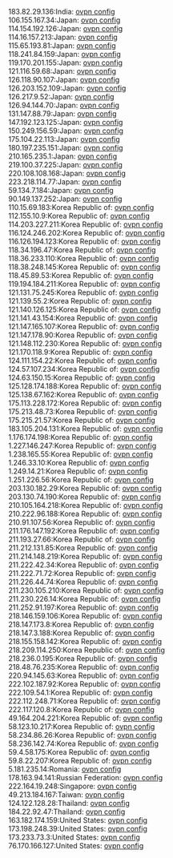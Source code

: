 183.82.29.136:India: [ovpn config](vpn/183_82_29_136.ovpn)  
106.155.167.34:Japan: [ovpn config](vpn/106_155_167_34.ovpn)  
114.154.192.126:Japan: [ovpn config](vpn/114_154_192_126.ovpn)  
114.16.157.213:Japan: [ovpn config](vpn/114_16_157_213.ovpn)  
115.65.193.81:Japan: [ovpn config](vpn/115_65_193_81.ovpn)  
118.241.84.159:Japan: [ovpn config](vpn/118_241_84_159.ovpn)  
119.170.201.155:Japan: [ovpn config](vpn/119_170_201_155.ovpn)  
121.116.59.68:Japan: [ovpn config](vpn/121_116_59_68.ovpn)  
126.118.90.107:Japan: [ovpn config](vpn/126_118_90_107.ovpn)  
126.203.152.109:Japan: [ovpn config](vpn/126_203_152_109.ovpn)  
126.217.9.52:Japan: [ovpn config](vpn/126_217_9_52.ovpn)  
126.94.144.70:Japan: [ovpn config](vpn/126_94_144_70.ovpn)  
131.147.88.79:Japan: [ovpn config](vpn/131_147_88_79.ovpn)  
147.192.123.125:Japan: [ovpn config](vpn/147_192_123_125.ovpn)  
150.249.156.59:Japan: [ovpn config](vpn/150_249_156_59.ovpn)  
175.104.22.113:Japan: [ovpn config](vpn/175_104_22_113.ovpn)  
180.197.235.151:Japan: [ovpn config](vpn/180_197_235_151.ovpn)  
210.165.235.1:Japan: [ovpn config](vpn/210_165_235_1.ovpn)  
219.100.37.225:Japan: [ovpn config](vpn/219_100_37_225.ovpn)  
220.108.108.168:Japan: [ovpn config](vpn/220_108_108_168.ovpn)  
223.218.114.77:Japan: [ovpn config](vpn/223_218_114_77.ovpn)  
59.134.7.184:Japan: [ovpn config](vpn/59_134_7_184.ovpn)  
90.149.137.252:Japan: [ovpn config](vpn/90_149_137_252.ovpn)  
110.15.69.183:Korea Republic of: [ovpn config](vpn/110_15_69_183.ovpn)  
112.155.10.9:Korea Republic of: [ovpn config](vpn/112_155_10_9.ovpn)  
114.203.227.211:Korea Republic of: [ovpn config](vpn/114_203_227_211.ovpn)  
116.124.246.202:Korea Republic of: [ovpn config](vpn/116_124_246_202.ovpn)  
116.126.194.123:Korea Republic of: [ovpn config](vpn/116_126_194_123.ovpn)  
118.34.196.47:Korea Republic of: [ovpn config](vpn/118_34_196_47.ovpn)  
118.36.233.110:Korea Republic of: [ovpn config](vpn/118_36_233_110.ovpn)  
118.38.248.145:Korea Republic of: [ovpn config](vpn/118_38_248_145.ovpn)  
118.45.89.53:Korea Republic of: [ovpn config](vpn/118_45_89_53.ovpn)  
119.194.184.211:Korea Republic of: [ovpn config](vpn/119_194_184_211.ovpn)  
121.131.75.245:Korea Republic of: [ovpn config](vpn/121_131_75_245.ovpn)  
121.139.55.2:Korea Republic of: [ovpn config](vpn/121_139_55_2.ovpn)  
121.140.126.125:Korea Republic of: [ovpn config](vpn/121_140_126_125.ovpn)  
121.141.43.154:Korea Republic of: [ovpn config](vpn/121_141_43_154.ovpn)  
121.147.165.107:Korea Republic of: [ovpn config](vpn/121_147_165_107.ovpn)  
121.147.178.90:Korea Republic of: [ovpn config](vpn/121_147_178_90.ovpn)  
121.148.112.230:Korea Republic of: [ovpn config](vpn/121_148_112_230.ovpn)  
121.170.118.9:Korea Republic of: [ovpn config](vpn/121_170_118_9.ovpn)  
124.111.154.22:Korea Republic of: [ovpn config](vpn/124_111_154_22.ovpn)  
124.57.107.234:Korea Republic of: [ovpn config](vpn/124_57_107_234.ovpn)  
124.63.150.15:Korea Republic of: [ovpn config](vpn/124_63_150_15.ovpn)  
125.128.174.188:Korea Republic of: [ovpn config](vpn/125_128_174_188.ovpn)  
125.138.67.162:Korea Republic of: [ovpn config](vpn/125_138_67_162.ovpn)  
175.113.228.172:Korea Republic of: [ovpn config](vpn/175_113_228_172.ovpn)  
175.213.48.73:Korea Republic of: [ovpn config](vpn/175_213_48_73.ovpn)  
175.215.21.57:Korea Republic of: [ovpn config](vpn/175_215_21_57.ovpn)  
183.105.204.131:Korea Republic of: [ovpn config](vpn/183_105_204_131.ovpn)  
1.176.174.198:Korea Republic of: [ovpn config](vpn/1_176_174_198.ovpn)  
1.227.146.247:Korea Republic of: [ovpn config](vpn/1_227_146_247.ovpn)  
1.238.165.55:Korea Republic of: [ovpn config](vpn/1_238_165_55.ovpn)  
1.246.33.10:Korea Republic of: [ovpn config](vpn/1_246_33_10.ovpn)  
1.249.14.21:Korea Republic of: [ovpn config](vpn/1_249_14_21.ovpn)  
1.251.226.56:Korea Republic of: [ovpn config](vpn/1_251_226_56.ovpn)  
203.130.182.29:Korea Republic of: [ovpn config](vpn/203_130_182_29.ovpn)  
203.130.74.190:Korea Republic of: [ovpn config](vpn/203_130_74_190.ovpn)  
210.105.164.218:Korea Republic of: [ovpn config](vpn/210_105_164_218.ovpn)  
210.222.96.188:Korea Republic of: [ovpn config](vpn/210_222_96_188.ovpn)  
210.91.107.56:Korea Republic of: [ovpn config](vpn/210_91_107_56.ovpn)  
211.176.147.192:Korea Republic of: [ovpn config](vpn/211_176_147_192.ovpn)  
211.193.27.66:Korea Republic of: [ovpn config](vpn/211_193_27_66.ovpn)  
211.212.131.85:Korea Republic of: [ovpn config](vpn/211_212_131_85.ovpn)  
211.214.148.219:Korea Republic of: [ovpn config](vpn/211_214_148_219.ovpn)  
211.222.42.34:Korea Republic of: [ovpn config](vpn/211_222_42_34.ovpn)  
211.222.71.72:Korea Republic of: [ovpn config](vpn/211_222_71_72.ovpn)  
211.226.44.74:Korea Republic of: [ovpn config](vpn/211_226_44_74.ovpn)  
211.230.105.210:Korea Republic of: [ovpn config](vpn/211_230_105_210.ovpn)  
211.230.226.14:Korea Republic of: [ovpn config](vpn/211_230_226_14.ovpn)  
211.252.91.197:Korea Republic of: [ovpn config](vpn/211_252_91_197.ovpn)  
218.146.159.106:Korea Republic of: [ovpn config](vpn/218_146_159_106.ovpn)  
218.147.173.8:Korea Republic of: [ovpn config](vpn/218_147_173_8.ovpn)  
218.147.3.188:Korea Republic of: [ovpn config](vpn/218_147_3_188.ovpn)  
218.155.158.142:Korea Republic of: [ovpn config](vpn/218_155_158_142.ovpn)  
218.209.114.250:Korea Republic of: [ovpn config](vpn/218_209_114_250.ovpn)  
218.236.0.195:Korea Republic of: [ovpn config](vpn/218_236_0_195.ovpn)  
218.48.76.235:Korea Republic of: [ovpn config](vpn/218_48_76_235.ovpn)  
220.94.145.63:Korea Republic of: [ovpn config](vpn/220_94_145_63.ovpn)  
222.102.187.92:Korea Republic of: [ovpn config](vpn/222_102_187_92.ovpn)  
222.109.54.1:Korea Republic of: [ovpn config](vpn/222_109_54_1.ovpn)  
222.112.248.71:Korea Republic of: [ovpn config](vpn/222_112_248_71.ovpn)  
222.117.120.8:Korea Republic of: [ovpn config](vpn/222_117_120_8.ovpn)  
49.164.204.221:Korea Republic of: [ovpn config](vpn/49_164_204_221.ovpn)  
58.123.10.217:Korea Republic of: [ovpn config](vpn/58_123_10_217.ovpn)  
58.234.86.26:Korea Republic of: [ovpn config](vpn/58_234_86_26.ovpn)  
58.236.142.74:Korea Republic of: [ovpn config](vpn/58_236_142_74.ovpn)  
59.4.58.175:Korea Republic of: [ovpn config](vpn/59_4_58_175.ovpn)  
59.8.22.207:Korea Republic of: [ovpn config](vpn/59_8_22_207.ovpn)  
5.181.235.14:Romania: [ovpn config](vpn/5_181_235_14.ovpn)  
178.163.94.141:Russian Federation: [ovpn config](vpn/178_163_94_141.ovpn)  
222.164.19.248:Singapore: [ovpn config](vpn/222_164_19_248.ovpn)  
49.213.184.167:Taiwan: [ovpn config](vpn/49_213_184_167.ovpn)  
124.122.128.28:Thailand: [ovpn config](vpn/124_122_128_28.ovpn)  
184.22.92.47:Thailand: [ovpn config](vpn/184_22_92_47.ovpn)  
163.182.174.159:United States: [ovpn config](vpn/163_182_174_159.ovpn)  
173.198.248.39:United States: [ovpn config](vpn/173_198_248_39.ovpn)  
173.233.73.3:United States: [ovpn config](vpn/173_233_73_3.ovpn)  
76.170.166.127:United States: [ovpn config](vpn/76_170_166_127.ovpn)  
